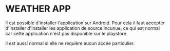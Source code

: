# WEATHER APP 

Il est possible d'installer l'application sur Android.
Pour cela il faut accepter d'installer d'installer les application de source incunue,
ce qui est normal car cette application n'est pas disponible sur le playstore.

Il est aussi normal si elle ne requière aucun accée particulier.